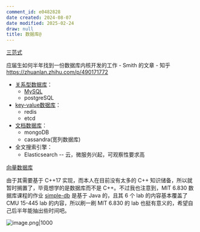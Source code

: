 ```yaml
---
comment_id: e0482828
date created: 2024-08-07
date modified: 2025-02-24
draw: null
title: 数据库@
---
```

[三范式](三范式.md)

应届生如何半年找到一份数据库内核开发的工作 - Smith 的文章 - 知乎  
https://zhuanlan.zhihu.com/p/490171772

- [关系型数据库](关系型数据库)：
	- [MySQL](MySQL.md)
	- postgreSQL
- [key-value数据库](key-value数据库)：
	- redis
	- etcd
- [文档数据库](文档数据库)：
	- mongoDB
	- cassandra(宽列数据库)
- 全文搜索引擎：
	- Elasticsearch -- 云，微服务兴起，可观察性要求高

[向量数据库](向量数据库.md)

由于其需要基于 C++17 实现，而本人在目前没有太多的 C++ 知识储备，所以就暂时搁置了，毕竟想学的是数据库而不是 C++。不过我也注意到，MIT 6.830 数据库课程的作业 [simple-db](https://github.com/MIT-DB-Class/simple-db-hw-2021) 是基于 Java 的，且其 6 个 lab 的内容基本覆盖了 CMU 15-445 lab 的内容，所以刷一刷 MIT 6.830 的 lab 也挺有意义的，希望自己后半年能抽出些时间吧。

![image.png|1000](https://imagehosting4picgo.oss-cn-beijing.aliyuncs.com/imagehosting/fix-dir%2Fpicgo%2Fpicgo-clipboard-images%2F2024%2F08%2F10%2F21-18-38-060c5ca071d89134b15b75a748cc8a97-202408102118732-c6c63a.png)
